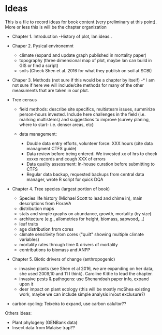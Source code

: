 # Ideas

This is a file to record ideas for book content (very preliminary at this point). 
More or less this is will be the chapter organization

- Chapter 1. Introduction
  -History of plot, Ian ideas..
  
- Chaper 2. Pysical environemnt
  - climate (expand and update graph published in mortality paper)
  - topography (three dimensional map of plot, maybe Ian can build in GIS or find a script)
  - soils (Check Shen et al. 2016 for what they publish on soil at SCBI)

- Chaper 3. Methods (not sure if this would be a chapter by itself)
  -* I am not sure if here we will include/cite methods for many of the other measuments that are taken in our plot.
  
- Tree census
  - field methods: describe site specifics, multistesm issues, summirize person-hours invested. Include here challenges in the field (i.e. marking multistems) and suggestions to improve (survey planing, where to start- i.e. denser areas, etc)
  
  - data management:
      - Double data entry efforts, volunteer force: XXX hours (cite data managment CTFS guide)
      - Data review before being entered. We invested xx of hrs to check xxxxx records and cough XXX of errors
      - Data quality assessment: In-house curation before submitting to CTFS
      - Regular data backup, requested backups from central data manager, wrote R script for quick DQA 
 

- Chapter 4. Tree species (largest portion of book)
  - Species life history (Michael Scott to lead and chime in), main descriptions from FloraVA
  - distribution maps
  - stats and simple graphs on abundance, growth, mortality (by size)
  - architecture (e.g., allometries for height, biomass, sapwood,...)
  - leaf traits
  - age distribution from cores
  - climate sensitivity from cores ("quilt" showing multiple climate variables)
  - mortality rates through time & drivers of mortality
  - contributions to biomass and ANPP

- Chapter 5. Biotic drivers of change (anthropogenic)
  - invasive plants (see Shen et al 2016, we are expanding on her data, she used 2009,10 and 11 I think). Caroline Kittle to lead the chapter.
  - invasive pests & pathogens: use Shenandoah paper info, expand upon it
  - deer impact on plant ecology (this will be mostly mcShea existing work, maybe we can include simple analysis in/out exclusure?)
- carbon cycling: Teixeira to expand, use carbon calultor??

Others ideas:
- Plant phylogeny (GENBank data)
- Insect data from Malaise trap??

